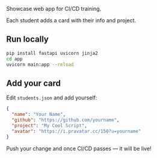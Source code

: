 Showcase web app for CI/CD training.

Each student adds a card with their info and project.

## Run locally
```bash
pip install fastapi uvicorn jinja2
cd app
uvicorn main:app --reload
```

## Add your card
Edit `students.json` and add yourself:
```json
{
  "name": "Your Name",
  "github": "https://github.com/yourname",
  "project": "My Cool Script",
  "avatar": "https://i.pravatar.cc/150?u=yourname"
}
```

Push your change and once CI/CD passes — it will be live!
